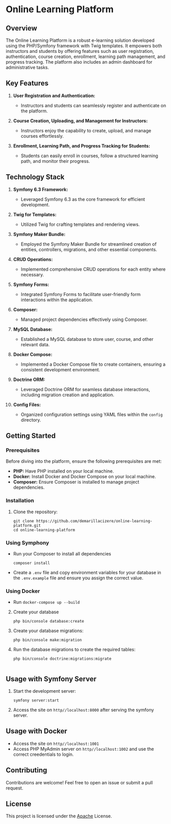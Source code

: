 # Online Learning Platform

## Overview

The Online Learning Platform is a robust e-learning solution developed using the PHP/Symfony framework with Twig templates. It empowers both instructors and students by offering features such as user registration, authentication, course creation, enrollment, learning path management, and progress tracking. The platform also includes an admin dashboard for administrative tasks.

## Key Features

1. **User Registration and Authentication:**
   - Instructors and students can seamlessly register and authenticate on the platform.

2. **Course Creation, Uploading, and Management for Instructors:**
   - Instructors enjoy the capability to create, upload, and manage courses effortlessly.

3. **Enrollment, Learning Path, and Progress Tracking for Students:**
   - Students can easily enroll in courses, follow a structured learning path, and monitor their progress.

## Technology Stack

1. **Symfony 6.3 Framework:**
   - Leveraged Symfony 6.3 as the core framework for efficient development.

2. **Twig for Templates:**
   - Utilized Twig for crafting templates and rendering views.

3. **Symfony Maker Bundle:**
   - Employed the Symfony Maker Bundle for streamlined creation of entities, controllers, migrations, and other essential components.

4. **CRUD Operations:**
   - Implemented comprehensive CRUD operations for each entity where necessary.

5. **Symfony Forms:**
   - Integrated Symfony Forms to facilitate user-friendly form interactions within the application.

6. **Composer:**
   - Managed project dependencies effectively using Composer.

7. **MySQL Database:**
   - Established a MySQL database to store user, course, and other relevant data.

8. **Docker Compose:**
   - Implemented a Docker Compose file to create containers, ensuring a consistent development environment.

9. **Doctrine ORM:**
   - Leveraged Doctrine ORM for seamless database interactions, including migration creation and application.

10. **Config Files:**
    - Organized configuration settings using YAML files within the `config` directory.

## Getting Started

### Prerequisites

Before diving into the platform, ensure the following prerequisites are met:

- **PHP:** Have PHP installed on your local machine.
- **Docker:** Install Docker and Docker Compose on your local machine.
- **Composer:** Ensure Composer is installed to manage project dependencies.



### Installation


1. Clone the repository:

   ```shell
   git clone https://github.com/demarillacizere/online-learning-platform.git
   cd online-learning-platform

### Using Symphony

- Run your Composer to install all dependencies
   ```shell
   composer install

- Create a `.env` file and copy environment variables for your database in the `.env.example` file and ensure you assign the correct value.

### Using Docker

- Run ```docker-compose up --build```

2. Create your database

   ```shell
   php bin/console database:create

3. Create your database migrations:

   ```shell
   php bin/console make:migration

4. Run the database migrations to create the required tables:

   ```shell
   php bin/console doctrine:migrations:migrate


## Usage with Symfony Server

1. Start the development server:

   ```shell
   symfony server:start

2. Access the site on `http//localhost:8000` after serving the symfony server.

## Usage with Docker
- Access the site on `http//localhost:1001` 
- Access PHP MyAdmin server on `http//localhost:1002` and use the correct creedentials to login.

## Contributing

Contributions are welcome! Feel free to open an issue or submit a pull request.

## License

This project is licensed under the [Apache](license) License.
